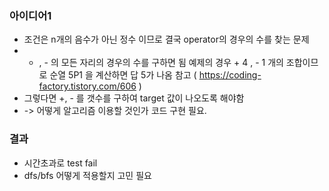 ### 아이디어1
  - 조건은 n개의 음수가 아닌 정수 이므로 결국 operator의 경우의 수를 찾는 문제
  - + , - 의 모든 자리의 경우의 수를 구하면 됨 예제의 경우 + 4 , - 1 개의 조합이므로 순열 5P1 을 계산하면 답 5가 나옴 참고 ( https://coding-factory.tistory.com/606 )
  - 그렇다면 +, - 를 갯수를 구하여 target 값이 나오도록 해야함
  - -> 어떻게 알고리즘 이용할 것인가 코드 구현 필요. 
### 결과
  - 시간초과로 test fail
  - dfs/bfs 어떻게 적용할지 고민 필요 

